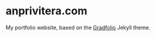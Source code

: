 # anprivitera.com 

My portfolio website, based on the [Gradfolio](https://jitinnair1.github.io/gradfolio/) Jekyll theme.
